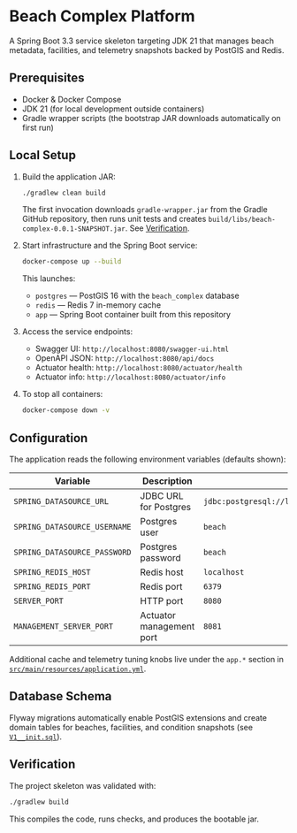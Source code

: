 # Beach Complex Platform

A Spring Boot 3.3 service skeleton targeting JDK 21 that manages beach metadata, facilities, and telemetry snapshots backed by PostGIS and Redis.

## Prerequisites

* Docker & Docker Compose
* JDK 21 (for local development outside containers)
* Gradle wrapper scripts (the bootstrap JAR downloads automatically on first run)

## Local Setup

1. Build the application JAR:
   ```bash
   ./gradlew clean build
   ```
   The first invocation downloads `gradle-wrapper.jar` from the Gradle GitHub repository, then runs unit tests and creates `build/libs/beach-complex-0.0.1-SNAPSHOT.jar`. See [Verification](#verification).

2. Start infrastructure and the Spring Boot service:
   ```bash
   docker-compose up --build
   ```
   This launches:
   * `postgres` — PostGIS 16 with the `beach_complex` database
   * `redis` — Redis 7 in-memory cache
   * `app` — Spring Boot container built from this repository

3. Access the service endpoints:
   * Swagger UI: `http://localhost:8080/swagger-ui.html`
   * OpenAPI JSON: `http://localhost:8080/api/docs`
   * Actuator health: `http://localhost:8080/actuator/health`
   * Actuator info: `http://localhost:8080/actuator/info`

4. To stop all containers:
   ```bash
   docker-compose down -v
   ```

## Configuration

The application reads the following environment variables (defaults shown):

| Variable | Description | Default |
| --- | --- | --- |
| `SPRING_DATASOURCE_URL` | JDBC URL for Postgres | `jdbc:postgresql://localhost:5432/beach_complex` |
| `SPRING_DATASOURCE_USERNAME` | Postgres user | `beach` |
| `SPRING_DATASOURCE_PASSWORD` | Postgres password | `beach` |
| `SPRING_REDIS_HOST` | Redis host | `localhost` |
| `SPRING_REDIS_PORT` | Redis port | `6379` |
| `SERVER_PORT` | HTTP port | `8080` |
| `MANAGEMENT_SERVER_PORT` | Actuator management port | `8081` |

Additional cache and telemetry tuning knobs live under the `app.*` section in [`src/main/resources/application.yml`](src/main/resources/application.yml).

## Database Schema

Flyway migrations automatically enable PostGIS extensions and create domain tables for beaches, facilities, and condition snapshots (see [`V1__init.sql`](src/main/resources/db/migration/V1__init.sql)).

## Verification

The project skeleton was validated with:
```bash
./gradlew build
```

This compiles the code, runs checks, and produces the bootable jar.
